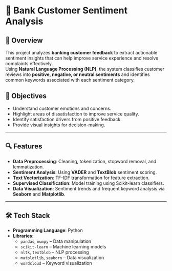 # 🏦 Bank Customer Sentiment Analysis

## 📌 Overview
This project analyzes **banking customer feedback** to extract actionable sentiment insights that can help improve service experience and resolve complaints effectively.  
Using **Natural Language Processing (NLP)**, the system classifies customer reviews into **positive, negative, or neutral sentiments** and identifies common keywords associated with each sentiment category.

## 🎯 Objectives
- Understand customer emotions and concerns.
- Highlight areas of dissatisfaction to improve service quality.
- Identify satisfaction drivers from positive feedback.
- Provide visual insights for decision-making.

---

## 🔍 Features
- **Data Preprocessing**: Cleaning, tokenization, stopword removal, and lemmatization.
- **Sentiment Analysis**: Using **VADER** and **TextBlob** sentiment scoring.
- **Text Vectorization**: TF-IDF transformation for feature extraction.
- **Supervised Classification**: Model training using Scikit-learn classifiers.
- **Data Visualization**: Sentiment trends and frequent keyword analysis via **Seaborn** and **Matplotlib**.

---

## 🛠️ Tech Stack
- **Programming Language**: Python
- **Libraries**:
  - `pandas`, `numpy` – Data manipulation
  - `scikit-learn` – Machine learning models
  - `nltk`, `textblob` – NLP processing
  - `matplotlib`, `seaborn` – Data visualization
  - `wordcloud` – Keyword visualization
